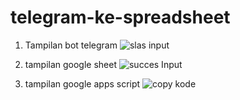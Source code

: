 # telegram-ke-spreadsheet

1. Tampilan bot telegram
   ![slas input](https://github.com/user-attachments/assets/1e7e9eed-5694-4b5e-b08c-89f19c541f53)

2. tampilan google sheet
   ![succes Input](https://github.com/user-attachments/assets/524a396a-76f2-45aa-9bc1-6014839b8f9a)
3. tampilan google apps script
![copy kode](https://github.com/user-attachments/assets/81632c46-a466-434d-9ce5-6dc7db4d1e2c)
